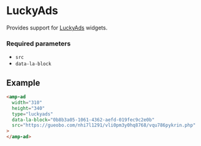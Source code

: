 <!---
Copyright 2020 The AMP HTML Authors. All Rights Reserved.

Licensed under the Apache License, Version 2.0 (the "License");
you may not use this file except in compliance with the License.
You may obtain a copy of the License at

      http://www.apache.org/licenses/LICENSE-2.0

Unless required by applicable law or agreed to in writing, software
distributed under the License is distributed on an "AS-IS" BASIS,
WITHOUT WARRANTIES OR CONDITIONS OF ANY KIND, either express or implied.
See the License for the specific language governing permissions and
limitations under the License.
-->

# LuckyAds

Provides support for [LuckyAds](https://luckyads.pro/) widgets.

### Required parameters

-   `src`
-   `data-la-block`

## Example

```html
<amp-ad
  width="310"
  height="340"
  type="luckyads"
  data-la-block="0b8b3a05-1061-4362-aefd-019fec9c2e0b"
  src="https://gueobo.com/nhi7l1291/vli0pm3y0hq8768/vqu786pykrin.php"
>
</amp-ad>
```
